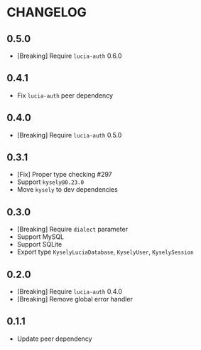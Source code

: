 # CHANGELOG

## 0.5.0

- [Breaking] Require `lucia-auth` 0.6.0

## 0.4.1

- Fix `lucia-auth` peer dependency

## 0.4.0

- [Breaking] Require `lucia-auth` 0.5.0

## 0.3.1

- [Fix] Proper type checking #297
- Support `kysely@0.23.0`
- Move `kysely` to dev dependencies

## 0.3.0

- [Breaking] Require `dialect` parameter
- Support MySQL
- Support SQLite
- Export type `KyselyLuciaDatabase`, `KyselyUser`, `KyselySession`

## 0.2.0

- [Breaking] Require `lucia-auth` 0.4.0
- [Breaking] Remove global error handler

## 0.1.1

- Update peer dependency
